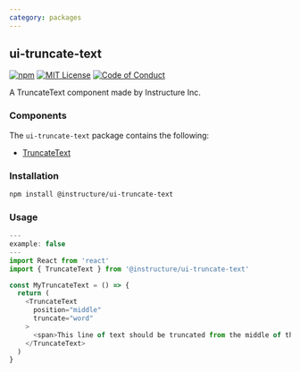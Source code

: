 ```yaml
---
category: packages
---
```


## ui-truncate-text

[![npm][npm]][npm-url]
[![MIT License][license-badge]][license]
[![Code of Conduct][coc-badge]][coc]

A TruncateText component made by Instructure Inc.

### Components

The `ui-truncate-text` package contains the following:

- [TruncateText](#TruncateText)

### Installation

```sh
npm install @instructure/ui-truncate-text
```

### Usage

```js
---
example: false
---
import React from 'react'
import { TruncateText } from '@instructure/ui-truncate-text'

const MyTruncateText = () => {
  return (
    <TruncateText
      position="middle"
      truncate="word"
    >
      <span>This line of text should be truncated from the middle of the string <strong>instead of the end.</strong></span>
    </TruncateText>
  )
}
```

[npm]: https://img.shields.io/npm/v/@instructure/ui-truncate-text.svg
[npm-url]: https://npmjs.com/package/@instructure/ui-truncate-text
[license-badge]: https://img.shields.io/npm/l/instructure-ui.svg?style=flat-square
[license]: https://github.com/instructure/instructure-ui/blob/master/LICENSE.md
[coc-badge]: https://img.shields.io/badge/code%20of-conduct-ff69b4.svg?style=flat-square
[coc]: https://github.com/instructure/instructure-ui/blob/master/CODE_OF_CONDUCT.md
